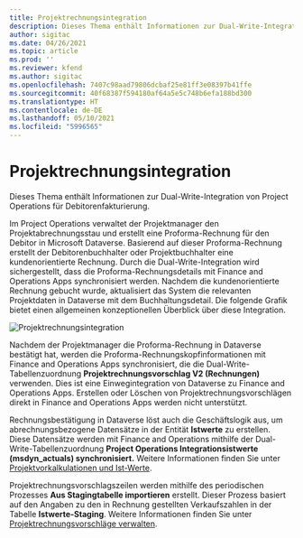 ```yaml
---
title: Projektrechnungsintegration
description: Dieses Thema enthält Informationen zur Dual-Write-Integration von Project Operations für Debitorenfakturierung.
author: sigitac
ms.date: 04/26/2021
ms.topic: article
ms.prod: ''
ms.reviewer: kfend
ms.author: sigitac
ms.openlocfilehash: 7407c98aad79806dcbaf25e81ff3e08397b41ffe
ms.sourcegitcommit: 40f68387f594180af64a5e5c748b6efa188bd300
ms.translationtype: HT
ms.contentlocale: de-DE
ms.lasthandoff: 05/10/2021
ms.locfileid: "5996565"
---
```

# <a name="project-invoice-integration"></a>Projektrechnungsintegration

Dieses Thema enthält Informationen zur Dual-Write-Integration von Project Operations für Debitorenfakturierung.

Im Project Operations verwaltet der Projektmanager den Projektabrechnungsstau und erstellt eine Proforma-Rechnung für den Debitor in Microsoft Dataverse. Basierend auf dieser Proforma-Rechnung erstellt der Debitorenbuchhalter oder Projektbuchhalter eine kundenorientierte Rechnung. Durch die Dual-Write-Integration wird sichergestellt, dass die Proforma-Rechnungsdetails mit Finance and Operations Apps synchronisiert werden. Nachdem die kundenorientierte Rechnung gebucht wurde, aktualisiert das System die relevanten Projektdaten in Dataverse mit dem Buchhaltungsdetail. Die folgende Grafik bietet einen allgemeinen konzeptionellen Überblick über diese Integration.

   ![Projektrechnungsintegration](./media/DW5Invoicing.png)

Nachdem der Projektmanager die Proforma-Rechnung in Dataverse bestätigt hat, werden die Proforma-Rechnungskopfinformationen mit Finance and Operations Apps synchronisiert, die die Dual-Write-Tabellenzuordnung **Projektrechnungsvorschlag V2 (Rechnungen)** verwenden. Dies ist eine Einwegintegration von Dataverse zu Finance and Operations Apps. Erstellen oder Löschen von Projektrechnungsvorschlägen direkt in Finance and Operations Apps werden nicht unterstützt.

Rechnungsbestätigung in Dataverse löst auch die Geschäftslogik aus, um abrechnungsbezogene Datensätze in der Entität **Istwerte** zu erstellen. Diese Datensätze werden mit Finance and Operations mithilfe der Dual-Write-Tabellenzuordnung **Project Operations Integrationsistwerte (msdyn\_actuals) synchronisiert.** Weitere Informationen finden Sie unter [Projektvorkalkulationen und Ist-Werte](resource-dual-write-estimates-actuals.md). 

Projektrechnungsvorschlagszeilen werden mithilfe des periodischen Prozesses **Aus Stagingtabelle importieren** erstellt. Dieser Prozess basiert auf den Angaben zu den in Rechnung gestellten Verkaufszahlen in der Tabelle **Istwerte-Staging**. Weitere Informationen finden Sie unter [Projektrechnungsvorschläge verwalten](../invoicing/format-update-project-invoice-proposals.md#create-project-invoice-proposals). 
